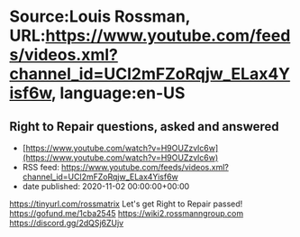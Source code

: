 # Source:Louis Rossman, URL:https://www.youtube.com/feeds/videos.xml?channel_id=UCl2mFZoRqjw_ELax4Yisf6w, language:en-US

## Right to Repair questions, asked and answered
 - [https://www.youtube.com/watch?v=H9OUZzvlc6w](https://www.youtube.com/watch?v=H9OUZzvlc6w)
 - RSS feed: https://www.youtube.com/feeds/videos.xml?channel_id=UCl2mFZoRqjw_ELax4Yisf6w
 - date published: 2020-11-02 00:00:00+00:00

https://tinyurl.com/rossmatrix
Let's get Right to Repair passed! https://gofund.me/1cba2545
https://wiki2.rossmanngroup.com
https://discord.gg/2dQSj6ZUjv

